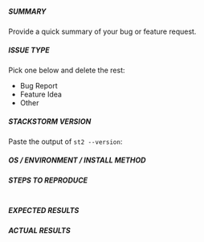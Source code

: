 ##### SUMMARY

Provide a quick summary of your bug or feature request.

##### ISSUE TYPE
Pick one below and delete the rest:
 - Bug Report
 - Feature Idea
 - Other

<!--- If you are looking for help, check forum.stackstorm.com. -->

##### STACKSTORM VERSION
Paste the output of `st2 --version`:


##### OS / ENVIRONMENT / INSTALL METHOD
<!--- Post what OS you are running this on, along with any other relevant information
 - e.g. Docker, Vagrant, Kubernetes, etc. Describe how you installed ST2
 - e.g. one-line install, custom install, etc -->


##### STEPS TO REPRODUCE
<!--- For bugs, show how to reproduce the problem, using a minimal test-case.
For new features, show how the feature would be used. -->

<!--- Paste example actions and workflows between quotes below -->
```yaml

```

##### EXPECTED RESULTS
<!--- What did you expect to happen when running the steps above? -->

##### ACTUAL RESULTS
<!--- What happened? What output did you get? -->
